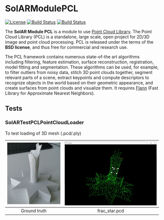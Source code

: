 # SolARModulePCL

[![License](https://img.shields.io/github/license/SolARFramework/SolARModuleOpencv?style=flat-square&label=License)](https://www.apache.org/licenses/LICENSE-2.0)
[![Build Status](http://argo.ci.b-com.com/buildStatus/icon?job=SolAR-Modules%2FSolARModulePCL%2Fmaster&style=flat-square&subject=Master)](http://argo.ci.b-com.com/job/SolAR-Modules/job/SolARModulePCL/job/master/)
[![Build Status](http://argo.ci.b-com.com/buildStatus/icon?job=SolAR-Modules%2FSolARModulePCL%2Fdevelop&style=flat-square&subject=Dev)](http://argo.ci.b-com.com/job/SolAR-Modules/job/SolARModulePCL/job/develop/)

The **SolAR Module PCL** is a module to use [ Point Cloud Library](https://pointclouds.org/). The Point Cloud Library (PCL) is a standalone, large scale, open project for 2D/3D image and point cloud processing. PCL is released under the terms of the **BSD license**, and thus free for commercial and research use.

The PCL framework contains numerous state-of-the art algorithms including filtering, feature estimation, surface reconstruction, registration, model fitting and segmentation. These algorithms can be used, for example, to filter outliers from noisy data, stitch 3D point clouds together, segment relevant parts of a scene, extract keypoints and compute descriptors to recognize objects in the world based on their geometric appearance, and create surfaces from point clouds and visualize them. It requires [Flann](https://github.com/mariusmuja/flann) (Fast Library for Approximate Nearest Neighbors).





## Tests

### SolARTestPCLPointCloudLoader
To test loading of 3D mesh (.pcd/.ply) 


| ![](./tests/SolARTestPCLPointCloudLoader/frac_star_ground.jpg) |  ![](./tests/SolARTestPCLPointCloudLoader/frac_star.jpg)  |
|:-:|:-:|
| Ground truth | frac_star.pcd |